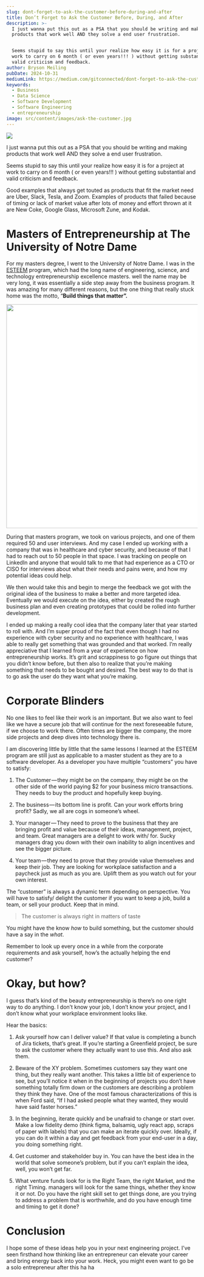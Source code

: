 ```yaml
---
slug: dont-forget-to-ask-the-customer-before-during-and-after
title: Don’t Forget to Ask the Customer Before, During, and After
description: >-
  I just wanna put this out as a PSA that you should be writing and making
  products that work well AND they solve a end user frustration.


  Seems stupid to say this until your realize how easy it is for a project at
  work to carry on 6 month ( or even years!!! ) without getting substantial and
  valid criticism and feedback.
author: Bryson Meiling
pubDate: 2024-10-31
mediumLink: https://medium.com/gitconnected/dont-forget-to-ask-the-customer-before-during-and-after-997dc7310c08
keywords:
  - Business
  - Data Science
  - Software Development
  - Software Engineering
  - entrepreneurship
image: src/content/images/ask-the-customer.jpg
---
```

![](https://miro.medium.com/v2/resize:fit:500/1*mVH46i8ccrRj4SQ1_NXfRA@2x.jpeg)  
  
I just wanna put this out as a PSA that you should be writing and making products that work well AND they solve a end user frustration.

Seems stupid to say this until your realize how easy it is for a project at work to carry on 6 month ( or even years!!! ) without getting substantial and valid criticism and feedback.

Good examples that always get touted as products that fit the market need are Uber, Slack, Tesla, and Zoom. Examples of products that failed because of timing or lack of market value after lots of money and effort thrown at it are New Coke, Google Glass, Microsoft Zune, and Kodak.

# **Masters of Entrepreneurship at The University of Notre Dame**

For my masters degree, I went to the University of Notre Dame. I was in the [ESTEEM](https://esteem.nd.edu/) program, which had the long name of engineering, science, and technology entrepreneurship excellence masters. well the name may be very long, it was essentially a side step away from the business program. It was amazing for many different reasons, but the one thing that really stuck home was the motto, “**Build things that matter”.**

<img src="https://miro.medium.com/v2/resize:fit:700/1*KDTHA-hg4cdRs7nNq07iUQ@2x.jpeg" alt="" class="n ox vz c" style="box-sizing: inherit; vertical-align: middle; background-color: rgb(255, 255, 255); width: 589.5px; max-width: 100%; height: auto;" width="700" height="804">

During that masters program, we took on various projects, and one of them required 50 and user interviews. And my case I ended up working with a company that was in healthcare and cyber security, and because of that I had to reach out to 50 people in that space. I was tracking on people on LinkedIn and anyone that would talk to me that had experience as a CTO or CISO for interviews about what their needs and pains were, and how my potential ideas could help.

We then would take this and begin to merge the feedback we got with the original idea of the business to make a better and more targeted idea. Eventually we would execute on the idea, either by created the rough business plan and even creating prototypes that could be rolled into further development.

I ended up making a really cool idea that the company later that year started to roll with. And I’m super proud of the fact that even though I had no experience with cyber security and no experience with healthcare, I was able to really get something that was grounded and that worked. I’m really appreciative that I learned from a year of experience on how entrepreneurship works. It’s grit and scrappiness to go figure out things that you didn’t know before, but then also to realize that you’re making something that needs to be bought and desired. The best way to do that is to go ask the user do they want what you’re making.

# **Corporate Blinders**

No one likes to feel like their work is an important. But we also want to feel like we have a secure job that will continue for the next foreseeable future, if we choose to work there. Often times are bigger the company, the more side projects and deep dives into technology there is.

I am discovering little by little that the same lessons I learned at the ESTEEM program are still just as applicable to a master student as they are to a software developer. As a developer you have multiple “customers” you have to satisfy:

1.  The Customer — they might be on the company, they might be on the other side of the world paying $2 for your business micro transactions. They needs to buy the product and hopefully keep buying.
    
2.  The business — its bottom line is profit. Can your work efforts bring profit? Sadly, we all are cogs in someone’s wheel.
    
3.  Your manager — They need to prove to the business that they are bringing profit and value because of their ideas, management, project, and team. Great managers are a delight to work with/ for. Sucky managers drag you down with their own inability to align incentives and see the bigger picture.
    
4.  Your team — they need to prove that they provide value themselves and keep their job. They are looking for workplace satisfaction and a paycheck just as much as you are. Uplift them as you watch out for your own interest.
    

The “customer” is always a dynamic term depending on perspective. You will have to satisfy/ delight the customer if you want to keep a job, build a team, or sell your product. Keep that in mind.

> The customer is always right in matters of taste

You might have the know _how_ to build something, but the customer should have a say in the _what_.

Remember to look up every once in a while from the corporate requirements and ask yourself, how’s the actually helping the end customer?

# **Okay, but how?**

I guess that’s kind of the beauty entrepreneurship is there’s no one right way to do anything. I don’t know your job, I don’t know your project, and I don’t know what your workplace environment looks like.

Hear the basics:

1.  Ask yourself how can I deliver value? If that value is completing a bunch of Jira tickets, that’s great. If you’re starting a Greenfield project, be sure to ask the customer where they actually want to use this. And also ask them.
    
2.  Beware of the XY problem. Sometimes customers say they want one thing, but they really want another. This takes a little bit of experience to see, but you’ll notice it when in the beginning of projects you don’t have something totally firm down or the customers are describing a problem they think they have. One of the most famous characterizations of this is when Ford said, “If I had asked people what they wanted, they would have said faster horses.”
    
3.  In the beginning, iterate quickly and be unafraid to change or start over. Make a low fidelity demo (think figma, balsamiq, ugly react app, scraps of paper with labels) that you can make an iterate quickly over. Ideally, if you can do it within a day and get feedback from your end-user in a day, you doing something right.
    
4.  Get customer and stakeholder buy in. You can have the best idea in the world that solve someone’s problem, but if you can’t explain the idea, well, you won’t get far.
    
5.  What venture funds look for is the Right Team, the right Market, and the right Timing. managers will look for the same things, whether they know it or not. Do you have the right skill set to get things done, are you trying to address a problem that is worthwhile, and do you have enough time and timing to get it done?
    

# **Conclusion**

I hope some of these ideas help you in your next engineering project. I’ve seen firsthand how thinking like an entrepreneur can elevate your career and bring energy back into your work. Heck, you might even want to go be a solo entrepreneur after this ha ha